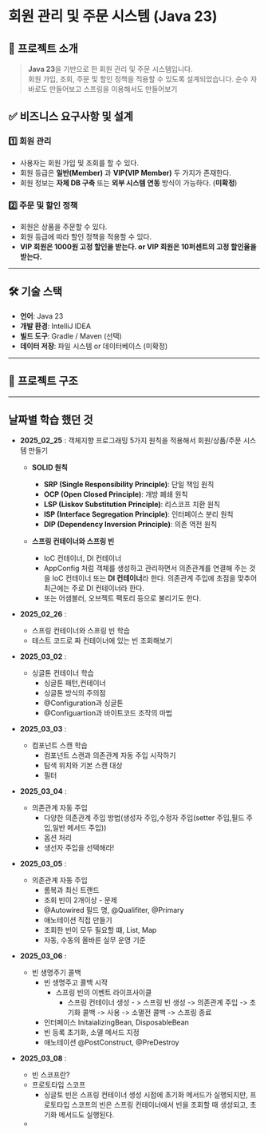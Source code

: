# 회원 관리 및 주문 시스템 (Java 23)

## 📌 프로젝트 소개
> **Java 23**을 기반으로 한 회원 관리 및 주문 시스템입니다.  
> 회원 가입, 조회, 주문 및 할인 정책을 적용할 수 있도록 설계되었습니다.
> 순수 자바로도 만들어보고 스프링을 이용해서도 만들어보기

## ✅ 비즈니스 요구사항 및 설계

### 1️⃣ 회원 관리
- 사용자는 회원 가입 및 조회를 할 수 있다.
- 회원 등급은 **일반(Member)** 과 **VIP(VIP Member)** 두 가지가 존재한다.
- 회원 정보는 **자체 DB 구축** 또는 **외부 시스템 연동** 방식이 가능하다. (**미확정**)

### 2️⃣ 주문 및 할인 정책
- 회원은 상품을 주문할 수 있다.
- 회원 등급에 따라 할인 정책을 적용할 수 있다.
- **VIP 회원은 1000원 고정 할인을 받는다. or VIP 회원은 10퍼센트의 고정 할인율을 받는다.**

---

## 🛠 기술 스택
- **언어**: Java 23
- **개발 환경**: IntelliJ IDEA
- **빌드 도구**: Gradle / Maven (선택)
- **데이터 저장**: 파일 시스템 or 데이터베이스 (미확정)

---

## 📂 프로젝트 구조

---

## 날짜별 학습 했던 것
- **2025_02_25** : 객체지향 프로그래밍 5가지 원칙을 적용해서 회원/상품/주문 시스템 만들기
  - **SOLID 원칙**
    - **SRP (Single Responsibility Principle)**: 단일 책임 원칙
    - **OCP (Open Closed Principle)**: 개방 폐쇄 원칙
    - **LSP (Liskov Substitution Principle)**: 리스코프 치환 원칙
    - **ISP (Interface Segregation Principle)**: 인터페이스 분리 원칙
    - **DIP (Dependency Inversion Principle)**: 의존 역전 원칙
  
  - **스프링 컨테이너와 스프링 빈**
    - IoC 컨테이너, DI 컨테이너
    - AppConfig 처럼 객체를 생성하고 관리하면서 의존관계를 연결해 주는 것을
    IoC 컨테이너 또는 **DI 컨테이너**라 한다.
    의존관계 주입에 초점을 맞추어 최근에는 주로 DI 컨테이너라 한다.
    - 또는 어샘블러, 오브젝트 팩토리 등으로 불리기도 한다.

- **2025_02_26** : 
  - 스프링 컨테이너와 스프링 빈 학습
  - 테스트 코드로 짜 컨테이너에 있는 빈 조회해보기

- **2025_03_02** :
  - 싱글톤 컨테이너 학습
    - 싱글톤 패턴,컨테이너
    - 싱글톤 방식의 주의점
    - @Configuration과 싱글톤
    - @Configuartion과 바이트코드 조작의 마법

- **2025_03_03** :
  - 컴포넌트 스캔 학습
    - 컴포넌트 스캔과 의존관계 자동 주입 시작하기
    - 탐색 위치와 기본 스캔 대상
    - 필터

- **2025_03_04** :
  - 의존관계 자동 주입
    - 다양한 의존관계 주입 방법(생성자 주입,수정자 주입(setter 주입,필드 주입,일반 메서드 주입))
    - 옵션 처리
    - 생선자 주입을 선택해라!

- **2025_03_05** :
  - 의존관계 자동 주입
    - 롬복과 최신 트랜드
    - 조회 빈이 2개이상 - 문제
    - @Autowired 필드 명, @Qualifiter, @Primary
    - 애노테이션 직접 만들기
    - 조회한 빈이 모두 필요할 떄, List, Map
    - 자동, 수동의 올바른 실무 운영 기준
- **2025_03_06** :
  - 빈 생명주기 콜백
    - 빈 생명주고 콜백 시작
      - 스프링 빈의 이벤트 라이프사이클 
        - 스프링 컨테이너 생성 - > 스프링 빈 생성 -> 의존관계 주입 -> 초기화 콜백 -> 사용 -> 소멸전 콜백 -> 스프링 종료
    - 인터페이스 InitaializingBean, DisposableBean
    - 빈 등록 초기화, 소멸 메서드 지정
    - 애노테이션 @PostConstruct, @PreDestroy
- **2025_03_08** :
  - 빈 스코프란?
  - 프로토타입 스코프
    - 싱글토 빈은 스프링 컨테이너 생성 시점에 초기화 메서드가 실행되지만, 프로토타입 스코프의 빈은 스프링 컨테이너에서 빈을 조회할 때 생성되고, 초기화 메서드도 실행된다.
  - 